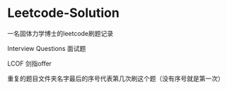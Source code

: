 # Leetcode-Solution

一名固体力学博士的leetcode刷题记录

Interview Questions 面试题

LCOF                剑指offer

重复的题目文件夹名字最后的序号代表第几次刷这个题（没有序号就是第一次）
